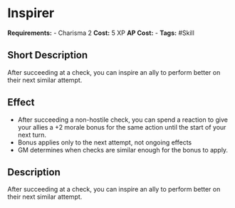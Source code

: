 # Inspirer

**Requirements:** - Charisma 2
**Cost:** 5 XP
**AP Cost:** -
**Tags:** #Skill

## Short Description
After succeeding at a check, you can inspire an ally to perform better on their next similar attempt.

## Effect
- After succeeding a non-hostile check, you can spend a reaction to give your allies a +2 morale bonus for the same action until the start of your next turn.
- Bonus applies only to the next attempt, not ongoing effects
- GM determines when checks are similar enough for the bonus to apply.

## Description
After succeeding at a check, you can inspire an ally to perform better on their next similar attempt.
